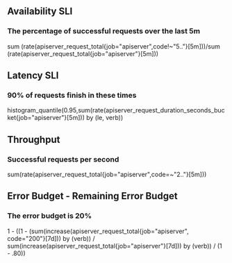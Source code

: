 ## Availability SLI
### The percentage of successful requests over the last 5m

sum (rate(apiserver_request_total{job="apiserver",code!~"5.."}[5m]))/sum (rate(apiserver_request_total{job="apiserver"}[5m]))
## Latency SLI
### 90% of requests finish in these times

histogram_quantile(0.95,sum(rate(apiserver_request_duration_seconds_bucket{job="apiserver"}[5m])) by (le, verb))
## Throughput
### Successful requests per second

sum(rate(apiserver_request_total{job="apiserver",code=~"2.."}[5m]))
## Error Budget - Remaining Error Budget
### The error budget is 20%
1 - ((1 - (sum(increase(apiserver_request_total{job="apiserver", code="200"}[7d])) by (verb)) / sum(increase(apiserver_request_total{job="apiserver"}[7d])) by (verb)) / (1 - .80))
